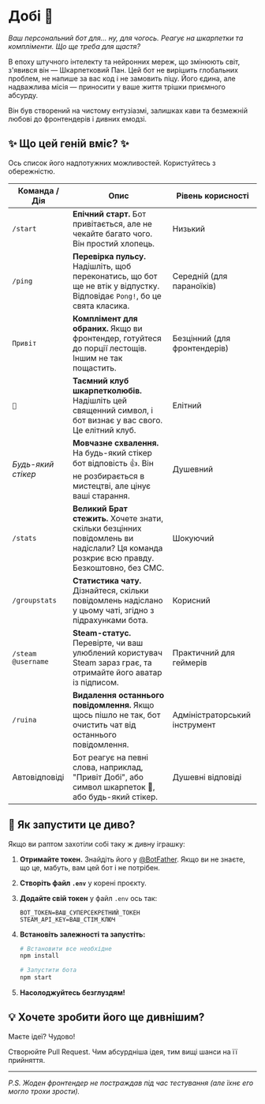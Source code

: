 # Добі 🧦

*Ваш персональний бот для... ну, для чогось. Реагує на шкарпетки та компліменти. Що ще треба для щастя?*

В епоху штучного інтелекту та нейронних мереж, що змінюють світ, з'явився він — Шкарпетковий Пан. Цей бот не вирішить глобальних проблем, не напише за вас код і не замовить піцу. Його єдина, але надважлива місія — приносити у ваше життя трішки приємного абсурду.

Він був створений на чистому ентузіазмі, залишках кави та безмежній любові до фронтендерів і дивних емодзі.

## ✨ Що цей геній вміє? ✨

Ось список його надпотужних можливостей. Користуйтесь з обережністю.

| Команда / Дія          | Опис                                                                                         | Рівень корисності               |
|-----------------------|----------------------------------------------------------------------------------------------|--------------------------------|
| `/start`              | **Епічний старт.** Бот привітається, але не чекайте багато чого. Він простий хлопець.        | Низький                        |
| `/ping`               | **Перевірка пульсу.** Надішліть, щоб переконатись, що бот ще не втік у відпустку. Відповідає `Pong!`, бо це свята класика. | Середній (для параноїків)       |
| `Привіт`              | **Комплімент для обраних.** Якщо ви фронтендер, готуйтеся до порції лестощів. Іншим не так пощастить. | Безцінний (для фронтендерів)   |
| `🧦`                  | **Таємний клуб шкарпетколюбів.** Надішліть цей священний символ, і бот визнає у вас свого. Це елітний клуб. | Елітний                        |
| *Будь-який стікер*    | **Мовчазне схвалення.** На будь-який стікер бот відповість 👍. Він не розбирається в мистецтві, але цінує ваші старання. | Душевний                       |
| `/stats`              | **Великий Брат стежить.** Хочете знати, скільки безцінних повідомлень ви надіслали? Ця команда розкриє всю правду. Безкоштовно, без СМС. | Шокуючий                      |
| `/groupstats`         | **Статистика чату.** Дізнайтеся, скільки повідомлень надіслано у цьому чаті, згідно з підрахунками бота. | Корисний                      |
| `/steam @username`    | **Steam-статус.** Перевірте, чи ваш улюблений користувач Steam зараз грає, та отримайте його аватар із підписом. | Практичний для геймерів        |
| `/ruina`              | **Видалення останнього повідомлення.** Якщо щось пішло не так, бот очистить чат від останнього повідомлення. | Адміністраторський інструмент  |
| Автовідповіді         | Бот реагує на певні слова, наприклад, "Привіт Добі", або символ шкарпеток 🧦, або будь-який стікер. | Душевні відповіді              |

## 🚀 Як запустити це диво?

Якщо ви раптом захотіли собі таку ж дивну іграшку:

1.  **Отримайте токен.** Знайдіть його у [@BotFather](https://t.me/BotFather). Якщо ви не знаєте, що це, мабуть, вам цей бот і не потрібен.  
2.  **Створіть файл `.env`** у корені проєкту.  
3.  **Додайте свій токен** у файл `.env` ось так:  

    ```
    BOT_TOKEN=ВАШ_СУПЕРСЕКРЕТНИЙ_ТОКЕН
    STEAM_API_KEY=ВАШ_СТІМ_КЛЮЧ
    ```

4.  **Встановіть залежності та запустіть:**

    ```bash
    # Встановити все необхідне
    npm install

    # Запустити бота
    npm start
    ```

5.  **Насолоджуйтесь безглуздям!**

## 💡 Хочете зробити його ще дивнішим?

Маєте ідеї? Чудово!

Створюйте Pull Request. Чим абсурдніша ідея, тим вищі шанси на її прийняття.

---

*P.S. Жоден фронтендер не постраждав під час тестування (але їхнє его могло трохи зрости).*
